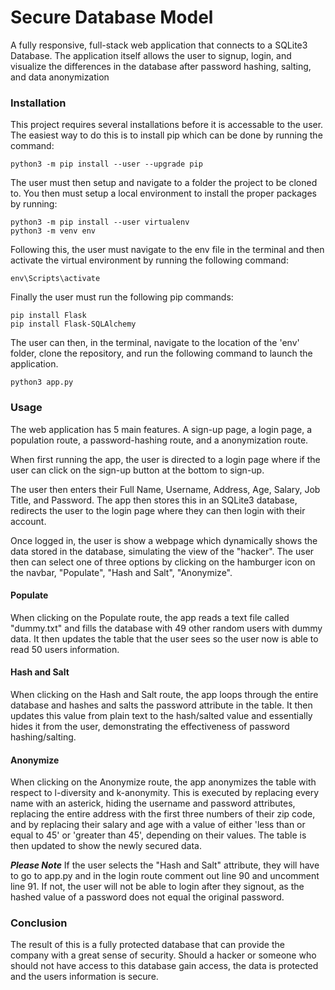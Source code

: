 # Secure Database Model
A fully responsive, full-stack web application that connects to a SQLite3 Database. The application itself allows the user to signup, login, and visualize the differences in the database after password hashing, salting, and data anonymization

### Installation
This project requires several installations before it is accessable to the user. The easiest way to do this is to install pip which can be done by running the command:
```
python3 -m pip install --user --upgrade pip
```
The user must then setup and navigate to a folder the project to be cloned to. You then must setup a local environment to install the proper packages by running:
```
python3 -m pip install --user virtualenv
python3 -m venv env
```
Following this, the user must navigate to the env file in the terminal and then activate the virtual environment by running the following command:
```
env\Scripts\activate
```

Finally the user must run the following pip commands:
```
pip install Flask
pip install Flask-SQLAlchemy
```
The user can then, in the terminal, navigate to the location of the 'env' folder, clone the repository, and run the following command to launch the application.
```
python3 app.py
```

### Usage
The web application has 5 main features. A sign-up page, a login page, a population route, a password-hashing route, and a anonymization route. 

When first running the app, the user is directed to a login page where if the user can click on the sign-up button at the bottom to sign-up. 

The user then enters their Full Name, Username, Address, Age, Salary, Job Title, and Password. The app then stores this in an SQLite3 database, redirects the user to the login page where they can then login with their account.

Once logged in, the user is show a webpage which dynamically shows the data stored in the database, simulating the view of the "hacker". The user then can select one of three options by clicking on the hamburger icon on the navbar, "Populate", "Hash and Salt", "Anonymize".

#### Populate
When clicking on the Populate route, the app reads a text file called "dummy.txt" and fills the database with 49 other random users with dummy data. It then updates the table that the user sees so the user now is able to read 50 users information.

#### Hash and Salt
When clicking on the Hash and Salt route, the app loops through the entire database and hashes and salts the password attribute in the table. It then updates this value from plain text to the hash/salted value and essentially hides it from the user, demonstrating the effectiveness of password hashing/salting.

#### Anonymize
When clicking on the Anonymize route, the app anonymizes the table with respect to l-diversity and k-anonymity. This is executed by replacing every name with an asterick, hiding the username and password attributes, replacing the entire address with the first three numbers of their zip code, and by replacing their salary and age with a value of either 'less than or equal to 45' or 'greater than 45', depending on their values. The table is then updated to show the newly secured data.

***Please Note*** 
If the user selects the "Hash and Salt" attribute, they will have to go to app.py and in the login route comment out line 90 and uncomment line 91. If not, the user will not be able to login after they signout, as the hashed value of a password does not equal the original password.

### Conclusion
The result of this is a fully protected database that can provide the company with a great sense of security. Should a hacker or someone who should not have access to this database gain access, the data is protected and the users information is secure.

